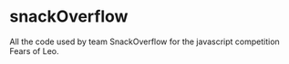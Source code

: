 # snackOverflow

All the code used by team SnackOverflow for the javascript competition Fears of
Leo.

